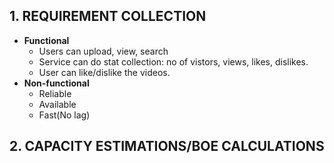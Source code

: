 
## 1. REQUIREMENT COLLECTION
  - **Functional**
    - Users can upload, view, search
    - Service can do stat collection: no of vistors, views, likes, dislikes.
    - User can like/dislike the videos.
  - **Non-functional**
    - Reliable
    - Available
    - Fast(No lag)
    
## 2. CAPACITY ESTIMATIONS/BOE CALCULATIONS

  
  

